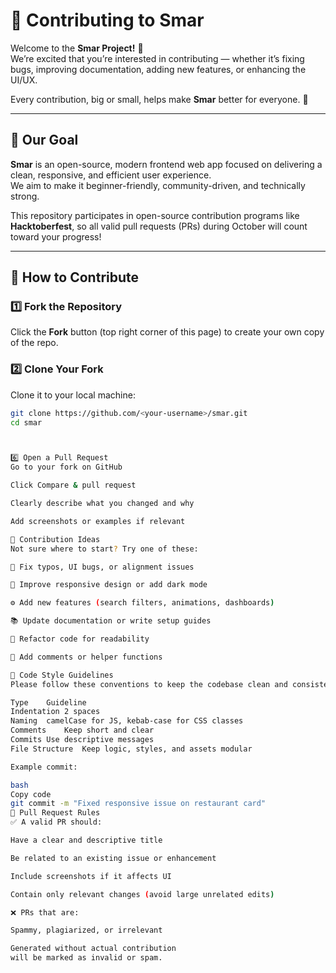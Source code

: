 
# 🤝 Contributing to Smar

Welcome to the **Smar Project!** 🎉  
We’re excited that you’re interested in contributing — whether it’s fixing bugs, improving documentation, adding new features, or enhancing the UI/UX.

Every contribution, big or small, helps make **Smar** better for everyone. 🚀

---

## 🌟 Our Goal

**Smar** is an open-source, modern frontend web app focused on delivering a clean, responsive, and efficient user experience.  
We aim to make it beginner-friendly, community-driven, and technically strong.

This repository participates in open-source contribution programs like **Hacktoberfest**, so all valid pull requests (PRs) during October will count toward your progress!

---

## 🧭 How to Contribute

### 1️⃣ Fork the Repository
Click the **Fork** button (top right corner of this page) to create your own copy of the repo.

### 2️⃣ Clone Your Fork
Clone it to your local machine:
```bash
git clone https://github.com/<your-username>/smar.git
cd smar



6️⃣ Open a Pull Request
Go to your fork on GitHub

Click Compare & pull request

Clearly describe what you changed and why

Add screenshots or examples if relevant

🧠 Contribution Ideas
Not sure where to start? Try one of these:

🐞 Fix typos, UI bugs, or alignment issues

🎨 Improve responsive design or add dark mode

⚙️ Add new features (search filters, animations, dashboards)

📚 Update documentation or write setup guides

🧾 Refactor code for readability

🧰 Add comments or helper functions

🧾 Code Style Guidelines
Please follow these conventions to keep the codebase clean and consistent:

Type	Guideline
Indentation	2 spaces
Naming	camelCase for JS, kebab-case for CSS classes
Comments	Keep short and clear
Commits	Use descriptive messages
File Structure	Keep logic, styles, and assets modular

Example commit:

bash
Copy code
git commit -m "Fixed responsive issue on restaurant card"
🧩 Pull Request Rules
✅ A valid PR should:

Have a clear and descriptive title

Be related to an existing issue or enhancement

Include screenshots if it affects UI

Contain only relevant changes (avoid large unrelated edits)

❌ PRs that are:

Spammy, plagiarized, or irrelevant

Generated without actual contribution
will be marked as invalid or spam.
